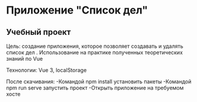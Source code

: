 # Приложение "Список дел"

## Учебный проект

Цель: создание приложения, которое позволяет создавать и удалять список дел . Использование на практике полученных теоретических знаний по Vue

Технологии: Vue 3, localStorage

После скачивания:
-Командой npm install установить пакеты
-Командой npm run serve запустить проект
-Открыть приложение на требуемом хосте
